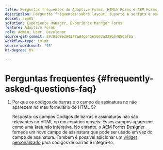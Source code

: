 ```yaml
---
title: Perguntas frequentes do Adaptive Forms, HTML5 Forms e AEM Forms
description: Perguntas frequentes sobre layout, suporte a scripts e escopo do Adaptive Forms, formulários HTML5 e AEM Forms.
docset: aem65
solution: Experience Manager, Experience Manager Forms
feature: Adaptive Forms
role: Admin, User, Developer
source-git-commit: 29391c8e3042a8a04c64165663a228bb4886afb5
workflow-type: tm+mt
source-wordcount: '98'
ht-degree: 0%

---
```


# Perguntas frequentes {#frequently-asked-questions-faq}

1. Por que os códigos de barras e o campo de assinatura no não aparecem no meu formulário do HTML 5?

   Resposta: os campos Códigos de barras e assinaturas não são relevantes no HTML ou em cenários móveis. Esses campos aparecem como uma área não interativa. No entanto, o AEM Forms Designer fornece um novo campo de assinatura que pode ser usado em vez do campo de assinatura. Também é possível adicionar um [widget personalizado](../../forms/using/custom-widgets.md) para códigos de barras e integrá-lo.
